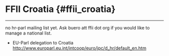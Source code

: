 # FFII Croatia {#ffii_croatia}

------------------------------------------------------------------------

no hr-parl mailing list yet. Ask buero att ffii dot org if you would
like to manage a national list.

-   EU-Parl delegation to Croatia
    <http://www.europarl.eu.int/intcoop/euro/jpc/d_hr/default_en.htm>
